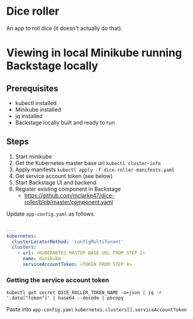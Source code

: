 # Dice roller

An app to roll dice (it doesn't actually do that).

# Viewing in local Minikube running Backstage locally

## Prerequisites

- kubectl installed
- Minikube installed
- jq installed
- Backstage locally built and ready to run

## Steps

1. Start minikube
2. Get the Kubernetes master base url `kubectl cluster-info`
3. Apply manifests `kubectl apply -f dice-roller-manifests.yaml`
4. Get service account token (see below)
5. Start Backstage UI and backend
6. Register existing component in Backstage
   - https://github.com/mclarke47/dice-roller/blob/master/component.yaml

Update `app-config.yaml` as follows.

```yaml

---
kubernetes:
  clusterLocatorMethod: 'configMultiTenant'
  clusters:
    - url: <KUBERNETES MASTER BASE URL FROM STEP 2>
      name: minikube
      serviceAccountToken: <TOKEN FROM STEP 4>
```

### Getting the service account token

```
kubectl get secret DICE_ROLLER_TOKEN_NAME -o=json | jq -r '.data["token"]' | base64 --decode | pbcopy
```

Paste into `app-config.yaml` `kubernetes.clusters[].serviceAccountToken`
